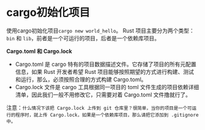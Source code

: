 #  cargo初始化项目

使用cargo初始化项目`cargo new world_hello`。
Rust 项目主要分为两个类型：`bin` 和 `lib`，前者是一个可运行的项目，后者是一个依赖库项目。

**Cargo.toml 和 Cargo.lock**
* Cargo.toml 是 cargo 特有的项目数据描述文件。它存储了项目的所有元配置信息，如果 Rust 开发者希望 Rust 项目能够按照期望的方式进行构建、测试和运行，那么，必须按照合理的方式构建 Cargo.toml。
* Cargo.lock 文件是 cargo 工具根据同一项目的 toml 文件生成的项目依赖详细清单，因此我们一般不用修改它，只需要对着 Cargo.toml 文件撸就行了。

注意：`什么情况下该把 Cargo.lock 上传到 git 仓库里？很简单，当你的项目是一个可运行的程序时，就上传 Cargo.lock，如果是一个依赖库项目，那么请把它添加到 .gitignore 中。`

